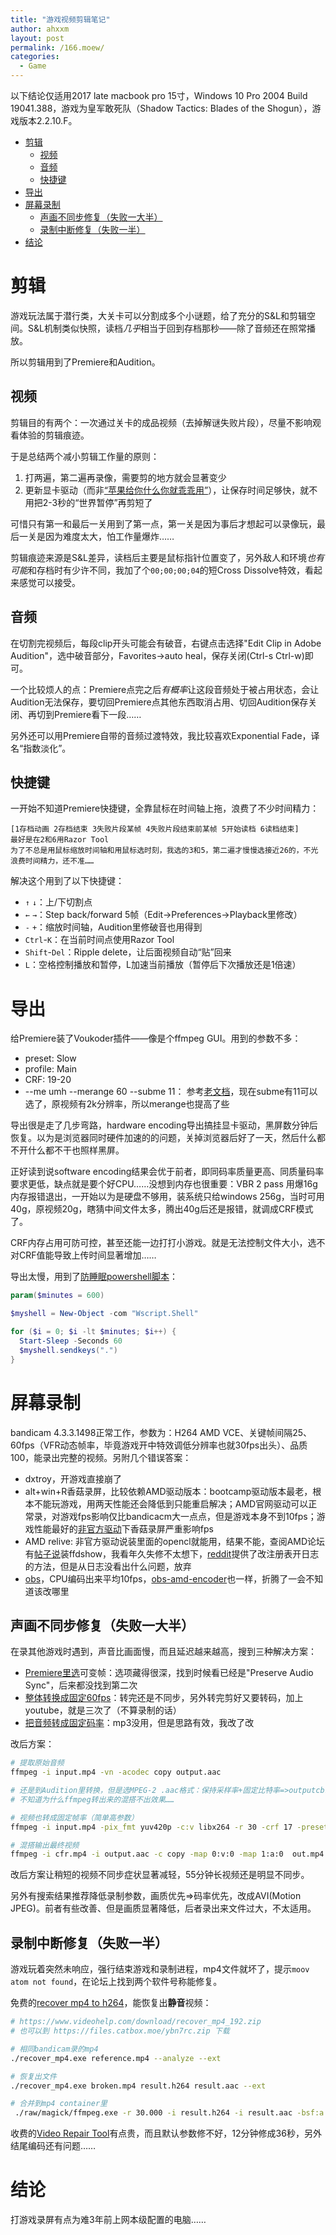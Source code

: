 ```yaml
---
title: "游戏视频剪辑笔记"
author: ahxxm
layout: post
permalink: /166.moew/
categories:
  - Game
---
```


以下结论仅适用2017 late macbook pro 15寸，Windows 10 Pro 2004 Build 19041.388，游戏为皇军敢死队（Shadow Tactics: Blades of the Shogun），游戏版本2.2.10.F。

<!--more-->

- [剪辑](#)
  - [视频](#)
  - [音频](#)
  - [快捷键](#)
- [导出](#)
- [屏幕录制](#)
  - [声画不同步修复（失败一大半）](#)
  - [录制中断修复（失败一半）](#)
- [结论](#)

# 剪辑

游戏玩法属于潜行类，大关卡可以分割成多个小谜题，给了充分的S&L和剪辑空间。S&L机制类似快照，读档*几乎*相当于回到存档那秒——除了音频还在照常播放。

所以剪辑用到了Premiere和Audition。

## 视频

剪辑目的有两个：一次通过关卡的成品视频（去掉解谜失败片段），尽量不影响观看体验的剪辑痕迹。

于是总结两个减小剪辑工作量的原则：

1. 打两遍，第二遍再录像，需要剪的地方就会显著变少
2. 更新显卡驱动（而非[“苹果给你什么你就乖乖用”](https://discussions.apple.com/thread/7624874)），让保存时间足够快，就不用把2-3秒的“世界暂停”再剪短了

可惜只有第一和最后一关用到了第一点，第一关是因为事后才想起可以录像玩，最后一关是因为难度太大，怕工作量爆炸……

剪辑痕迹来源是S&L差异，读档后主要是鼠标指针位置变了，另外敌人和环境*也有可能*和存档时有少许不同，我加了个`00;00;00;04`的短Cross Dissolve特效，看起来感觉可以接受。

## 音频

在切割完视频后，每段clip开头可能会有破音，右键点击选择"Edit Clip in Adobe Audition"，选中破音部分，Favorites->auto heal，保存关闭(Ctrl-s Ctrl-w)即可。

一个比较烦人的点：Premiere点完之后*有概率*让这段音频处于被占用状态，会让Audition无法保存，要切回Premiere点其他东西取消占用、切回Audition保存关闭、再切到Premiere看下一段……

另外还可以用Premiere自带的音频过渡特效，我比较喜欢Exponential Fade，译名“指数淡化”。

## 快捷键

一开始不知道Premiere快捷键，全靠鼠标在时间轴上拖，浪费了不少时间精力：

```
[1存档动画 2存档结束 3失败片段某帧 4失败片段结束前某帧 5开始读档 6读档结束]
最好是在2和6用Razor Tool
为了不总是用鼠标缩放时间轴和用鼠标选时刻，我选的3和5，第二遍才慢慢选接近26的，不光浪费时间精力，还不准……
```

解决这个用到了以下快捷键：

- `↑` `↓`：上/下切割点
- `←` `→`：Step back/forward 5帧（Edit->Preferences->Playback里修改）
- `-` `+`：缩放时间轴，Audition里修破音也用得到
- `Ctrl`-`K`：在当前时间点使用Razor Tool
- `Shift`-`Del`：Ripple delete，让后面视频自动“贴”回来
- `L`：空格控制播放和暂停，L加速当前播放（暂停后下次播放还是1倍速）

# 导出

给Premiere装了Voukoder插件——像是个ffmpeg GUI。用到的参数不多：

- preset: Slow
- profile: Main
- CRF: 19-20
- --me umh --merange 60 --subme 11： 参考[老文档](http://www.lighterra.com/papers/videoencodingh264/)，现在subme有11可以选了，原视频有2k分辨率，所以merange也提高了些

导出很是走了几步弯路，hardware encoding导出搞挂显卡驱动，黑屏数分钟后恢复。以为是浏览器同时硬件加速的的问题，关掉浏览器后好了一天，然后什么都不开什么都不干也照样黑屏。

正好读到说software encoding结果会优于前者，即同码率质量更高、同质量码率要求更低，缺点就是要个好CPU……没想到内存也很重要：VBR 2 pass 用爆16g内存报错退出，一开始以为是硬盘不够用，装系统只给windows 256g，当时可用40g，原视频20g，瞎猜中间文件太多，腾出40g后还是报错，就调成CRF模式了。

CRF内存占用可防可控，甚至还能一边打打小游戏。就是无法控制文件大小，选不对CRF值能导致上传时间显著增加……

导出太慢，用到了[防睡眠powershell脚本](https://dmitrysotnikov.wordpress.com/2009/06/29/prevent-desktop-lock-or-screensaver-with-powershell/#comment-5164)：

```powershell
param($minutes = 600)

$myshell = New-Object -com "Wscript.Shell"

for ($i = 0; $i -lt $minutes; $i++) {
  Start-Sleep -Seconds 60
  $myshell.sendkeys(".")
}
```

# 屏幕录制

bandicam 4.3.3.1498正常工作，参数为：H264 AMD VCE、关键帧间隔25、60fps（VFR动态帧率，毕竟游戏开中特效调低分辨率也就30fps出头）、品质100，能录出完整的视频。另附几个错误答案：

- dxtroy，开游戏直接崩了
- alt+win+R香菇录屏，比较依赖AMD驱动版本：bootcamp驱动版本最老，根本不能玩游戏，用两天性能还会降低到只能重启解决；AMD官网驱动可以正常录，对游戏fps影响仅比bandicacm大一点点，但是游戏本身不到10fps；游戏性能最好的[非官方驱动](https://www.bootcampdrivers.com/)下香菇录屏严重影响fps
- AMD relive: 非官方驱动说装里面的opencl就能用，结果不能，查阅AMD论坛有[帖子说](https://community.amd.com/thread/216683)装ffdshow，我看年久失修不太想下，[reddit](https://www.reddit.com/r/Amd/comments/8alrao/to_those_having_issues_with_amd_relive_not/)提供了改注册表开日志的方法，但是从日志没看出什么问题，放弃
- [obs](https://obsproject.com/)，CPU编码出来平均10fps，[obs-amd-encoder](https://github.com/obsproject/obs-amd-encoder/wiki)也一样，折腾了一会不知道该改哪里

## 声画不同步修复（失败一大半）

在录其他游戏时遇到，声音比画面慢，而且延迟越来越高，搜到三种解决方案：

- [Premiere里选](https://helpx.adobe.com/cn/premiere-pro/using/supported-file-formats.html#%E5%8F%AF%E5%8F%98%E5%B8%A7%E9%80%9F%E7%8E%87%E6%96%87%E4%BB%B6%E6%94%AF%E6%8C%81)可变帧：选项藏得很深，找到时候看已经是"Preserve Audio Sync"，后来都没找到第二次
- [整体转换成固定60fps](https://www.premiumbeat.com/blog/sync-audio-video-game-capture/)：转完还是不同步，另外转完剪好又要转码，加上youtube，就是三次了（不算录制的话）
- [把音频转成固定码率](https://zhuanlan.zhihu.com/p/72200181)：mp3没用，但是思路有效，我改了改

改后方案：

```bash
# 提取原始音频
ffmpeg -i input.mp4 -vn -acodec copy output.aac

# 还是到Audition里转换，但是选MPEG-2 .aac格式：保持采样率+固定比特率=>outputcbr.aac
# 不知道为什么ffmpeg转出来的混搭不出效果……

# 视频也转成固定帧率（简单高参数）
ffmpeg -i input.mp4 -pix_fmt yuv420p -c:v libx264 -r 30 -crf 17 -preset medium cfr.mp4

# 混搭输出最终视频
ffmpeg -i cfr.mp4 -i output.aac -c copy -map 0:v:0 -map 1:a:0  out.mp4
```

改后方案让稍短的视频不同步症状显著减轻，55分钟长视频还是明显不同步。

另外有搜索结果推荐降低录制参数，画质优先=>码率优先，改成AVI(Motion JPEG)。前者有些改善、但是画质显著降低，后者录出来文件过大，不太适用。

## 录制中断修复（失败一半）

游戏玩着突然未响应，强行结束游戏和录制进程，mp4文件就坏了，提示`moov atom not found`，在论坛上找到两个软件号称能修复。

免费的[recover mp4 to h264](https://www.videohelp.com/software/recover-mp4-to-h264)，能恢复出**静音**视频：

```bash
# https://www.videohelp.com/download/recover_mp4_192.zip
# 也可以到 https://files.catbox.moe/ybn7rc.zip 下载

# 相同bandicam录的mp4
./recover_mp4.exe reference.mp4 --analyze --ext

# 恢复出文件
./recover_mp4.exe broken.mp4 result.h264 result.aac --ext

# 合并到mp4 container里
 ./raw/magick/ffmpeg.exe -r 30.000 -i result.h264 -i result.aac -bsf:a aac_adtstoasc -c:v copy -c:a copy result.mp4
```

收费的[Video Repair Tool](https://www.videohelp.com/software/Video-Repair-Tool)有点贵，而且默认参数修不好，12分钟修成36秒，另外结尾编码还有问题……

# 结论

打游戏录屏有点为难3年前上网本级配置的电脑……
